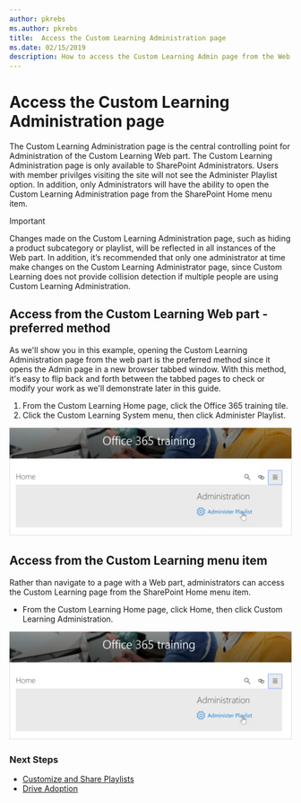 ```yaml
---
author: pkrebs
ms.author: pkrebs
title:  Access the Custom Learning Administration page
ms.date: 02/15/2019
description: How to access the Custom Learning Admin page from the Web part or the menu
---
```


# Access the Custom Learning Administration page

The Custom Learning Administration page is the central controlling point for Administration of the Custom Learning Web part. The Custom Learning Administration page is only available to SharePoint Administrators. Users with member privilges visiting the site will not see the Administer Playlist option. In addition, only Administrators will have the ability to open the Custom Learning Administration page from the SharePoint Home menu item.  

> [!IMPORTANT]
> Changes made on the Custom Learning Administration page, such as hiding a product subcategory or playlist, will be reflected in all instances of the Web part. In addition, it’s recommended that only one administrator at time make changes on the Custom Learning Administrator page, since Custom Learning does not provide collision detection if multiple people are using Custom Learning Administration.  

## Access from the Custom Learning Web part - preferred method
As we'll show you in this example, opening the Custom Learning Administration page from the web part is the preferred method since it opens the Admin page in a new browser tabbed window. With this method, it's easy to flip back and forth between the tabbed pages to check or modify your work as we'll demonstrate later in this guide. 

1. From the Custom Learning Home page, click the Office 365 training tile.
2. Click the Custom Learning System menu, then click Administer Playlist. 

![cg_adminaccbtn.png](media/cg_adminaccbtn.png)

## Access from the Custom Learning menu item
Rather than navigate to a page with a Web part, administrators can access the Custom Learning page from the SharePoint Home menu item. 

- From the Custom Learning Home page, click Home, then click Custom Learning Administration.

![cg_adminaccmenu.png](media/cg_adminaccbtn.png)

### Next Steps

- [Customize and Share Playlists](customplaylist.md)
- [Drive Adoption](driveadoption.md) 